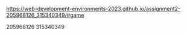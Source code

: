 https://web-development-environments-2023.github.io/assignment2-205968126_315340349/#game 

205968126
315340349
